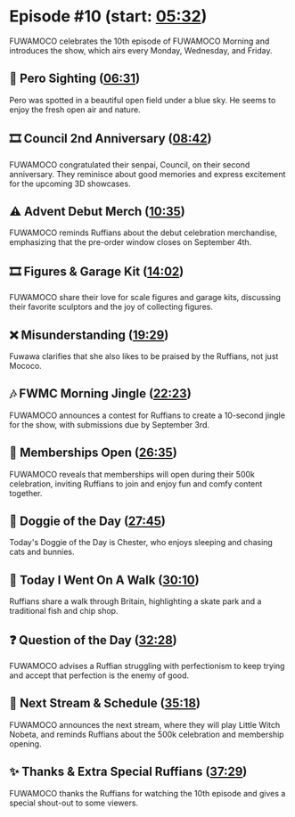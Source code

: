 # Episode #10 (start: [05:32](https://youtu.be/Vi46JBb2aY4?t=05m32s))

FUWAMOCO celebrates the 10th episode of FUWAMOCO Morning and introduces the show, which airs every Monday, Wednesday, and Friday.

## 👀 Pero Sighting ([06:31](https://youtu.be/Vi46JBb2aY4?t=06m31s))

Pero was spotted in a beautiful open field under a blue sky. He seems to enjoy the fresh open air and nature.

## 🎞️ Council 2nd Anniversary ([08:42](https://youtu.be/Vi46JBb2aY4?t=08m42s))

FUWAMOCO congratulated their senpai, Council, on their second anniversary. They reminisce about good memories and express excitement for the upcoming 3D showcases.

## ⚠️ Advent Debut Merch ([10:35](https://youtu.be/Vi46JBb2aY4?t=10m35s))

FUWAMOCO reminds Ruffians about the debut celebration merchandise, emphasizing that the pre-order window closes on September 4th.

## 🎞️ Figures & Garage Kit ([14:02](https://youtu.be/Vi46JBb2aY4?t=14m02s))

FUWAMOCO share their love for scale figures and garage kits, discussing their favorite sculptors and the joy of collecting figures.

## ❌ Misunderstanding ([19:29](https://youtu.be/Vi46JBb2aY4?t=19m29s))

Fuwawa clarifies that she also likes to be praised by the Ruffians, not just Mococo.

## 🎶 FWMC Morning Jingle ([22:23](https://youtu.be/Vi46JBb2aY4?t=22m23s))

FUWAMOCO announces a contest for Ruffians to create a 10-second jingle for the show, with submissions due by September 3rd.

## 🪪 Memberships Open ([26:35](https://youtu.be/Vi46JBb2aY4?t=26m35s))

FUWAMOCO reveals that memberships will open during their 500k celebration, inviting Ruffians to join and enjoy fun and comfy content together.

## 🐶 Doggie of the Day ([27:45](https://youtu.be/Vi46JBb2aY4?t=27m45s))

Today's Doggie of the Day is Chester, who enjoys sleeping and chasing cats and bunnies.

## 🚶 Today I Went On A Walk ([30:10](https://youtu.be/Vi46JBb2aY4?t=30m10s))

Ruffians share a walk through Britain, highlighting a skate park and a traditional fish and chip shop.

## ❓ Question of the Day ([32:28](https://youtu.be/Vi46JBb2aY4?t=32m28s))

FUWAMOCO advises a Ruffian struggling with perfectionism to keep trying and accept that perfection is the enemy of good.

## 📅 Next Stream & Schedule ([35:18](https://youtu.be/Vi46JBb2aY4?t=35m18s))

FUWAMOCO announces the next stream, where they will play Little Witch Nobeta, and reminds Ruffians about the 500k celebration and membership opening.

## ✨ Thanks & Extra Special Ruffians ([37:29](https://youtu.be/Vi46JBb2aY4?t=37m29s))

FUWAMOCO thanks the Ruffians for watching the 10th episode and gives a special shout-out to some viewers.
